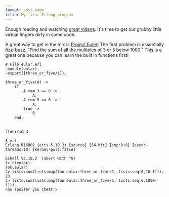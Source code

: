 ```yaml
---
layout: post_page
title: My first Erlang program
---
```


Enough reading and watching [great videos](https://www.youtube.com/watch?v=xrIjfIjssLE]). It's time to 
get our grubby little virtual fingers dirty in some code.

A great way to get in the mix is [Project Euler](https://projecteuler.net/problem=1)! The first problem is 
essentially fizz-buzz. "Find the sum of all the multiples of 3 or 5 below 1000." This is a great one 
because you can learn the built in functions first!



```
# File eular.erl
-module(eular).
-export([three_or_five/1]).

three_or_five(A) ->
    if
        A rem 3 == 0 ->
            A;
        A rem 5 == 0 ->
            A;
        true ->
            0
    end.


```

Then call it
```
$ erl
Erlang R16B01 (erts-5.10.2) [source] [64-bit] [smp:8:8] [async-threads:10] [kernel-poll:false]

Eshell V5.10.2  (abort with ^G)
1> c(eular).
{ok,eular}
2> lists:sum(lists:map(fun eular:three_or_five/1, lists:seq(0,10-1))).  
23
3> lists:sum(lists:map(fun eular:three_or_five/1, lists:seq(0,1000-1))).
<no spoiler you cheat!>
```
